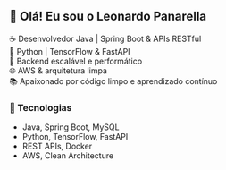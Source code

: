 ## 👋 Olá! Eu sou o Leonardo Panarella

☕ Desenvolvedor Java | Spring Boot & APIs RESTful  
🐍 Python | TensorFlow & FastAPI  
🚀 Backend escalável e performático  
🌐 AWS & arquitetura limpa  
📚 Apaixonado por código limpo e aprendizado contínuo

### 📌 Tecnologias
- Java, Spring Boot, MySQL
- Python, TensorFlow, FastAPI
- REST APIs, Docker
- AWS, Clean Architecture
